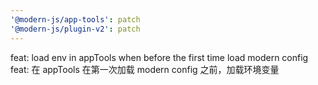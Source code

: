 ```yaml
---
'@modern-js/app-tools': patch
'@modern-js/plugin-v2': patch
---
```


feat: load env in appTools when before the first time load modern config
feat: 在 appTools 在第一次加载 modern config 之前，加载环境变量
